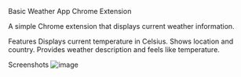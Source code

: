 Basic Weather App Chrome Extension

A simple Chrome extension that displays current weather information.

Features
Displays current temperature in Celsius.
Shows location and country.
Provides weather description and feels like temperature.

Screenshots
![image](https://github.com/user-attachments/assets/15952b58-41f2-4742-ae95-1f91469d3a42)

